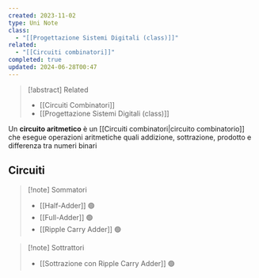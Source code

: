 ```yaml
---
created: 2023-11-02
type: Uni Note
class:
  - "[[Progettazione Sistemi Digitali (class)]]"
related:
  - "[[Circuiti combinatori]]"
completed: true
updated: 2024-06-28T00:47
---
```

>[!abstract] Related
>- [[Circuiti Combinatori]]
>- [[Progettazione Sistemi Digitali (class)]]

Un **circuito aritmetico** è un [[Circuiti combinatori|circuito combinatorio]] che esegue operazioni aritmetiche quali addizione, sottrazione, prodotto e differenza tra numeri binari

## Circuiti

>[!note] Sommatori
>- [[Half-Adder]] 🟢
>- [[Full-Adder]] 🟢
>- [[Ripple Carry Adder]] 🟢

>[!note] Sottrattori
>- [[Sottrazione con Ripple Carry Adder]] 🟢
